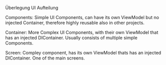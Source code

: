 Überlegung UI Aufteilung

Components:
Simple UI Components, can have its own ViewModel but no injected Container, therefore highly reusable also in other projects.


Container:
More Complex UI Components, with their own ViewModel that has an injected DIContainer.
Usually consists of multiple simple Components.


Screen:
Compley component, has its own ViewModel thats has an injected DIContainer. One of the main screens.
